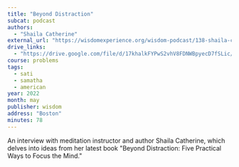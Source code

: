 ```yaml
---
title: "Beyond Distraction"
subcat: podcast
authors:
  - "Shaila Catherine"
external_url: "https://wisdomexperience.org/wisdom-podcast/138-shaila-catherine/"
drive_links:
  - "https://drive.google.com/file/d/17khalkFYPwS2vhV8FDNWBpyecD7fSLic/view?usp=drive_link"
course: problems
tags:
  - sati
  - samatha
  - american
year: 2022
month: may
publisher: wisdom
address: "Boston"
minutes: 78
---
```


An interview with meditation instructor and author Shaila Catherine, which delves into ideas from her latest book "Beyond Distraction: Five Practical Ways to Focus the Mind."
